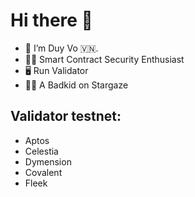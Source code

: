 # Hi there 👋

- 👋 I’m Duy Vo 🇻🇳.
- 🧑‍💻 Smart Contract Security Enthusiast
- 🖥️ Run Validator
- 👶🏻 A Badkid on Stargaze

  
##  Validator testnet:
- Aptos
- Celestia
- Dymension
- Covalent
- Fleek



